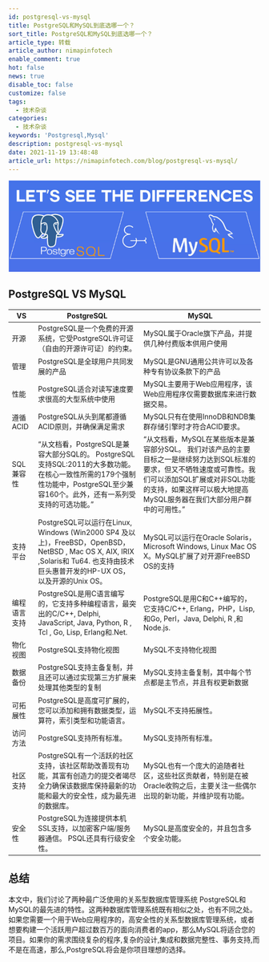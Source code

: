 ```yaml
---
id: postgresql-vs-mysql
title: PostgreSQL和MySQL到底选哪一个？
sort_title: PostgreSQL和MySQL到底选哪一个？
article_type: 转载
article_author: nimapinfotech
enable_comment: true
hot: false
news: true
disable_toc: false
customize: false
tags:
  - 技术杂谈 
categories:
  - 技术杂谈
keywords: 'Postgresql,Mysql'
description: postgresql-vs-mysql
date: 2021-11-19 13:48:48
article_url: https://nimapinfotech.com/blog/postgresql-vs-mysql/
---
```

![](/images/post/postgresql-vs-mysql.png)

## PostgreSQL VS MySQL

| VS           | PostgreSQL                                                   | MySQL                                                        |
| ------------ | ------------------------------------------------------------ | ------------------------------------------------------------ |
| 开源         | PostgreSQL是一个免费的开源系统，它受PostgreSQL许可证（自由的开源许可证）的约束。 | MySQL属于Oracle旗下产品，并提供几种付费版本供用户使用        |
| 管理         | PostgreSQL是全球用户共同发展的产品                           | MySQL是GNU通用公共许可以及各种专有协议条款下的产品           |
| 性能         | PostgreSQL适合对读写速度要求很高的大型系统中使用             | MySQL主要用于Web应用程序，该Web应用程序仅需要数据库来进行数据交易。 |
| 遵循ACID     | PostgreSQL从头到尾都遵循ACID原则，并确保满足需求             | MySQL只有在使用InnoDB和NDB集群存储引擎时才符合ACID要求。     |
| SQL 兼容性   | “从文档看，PostgreSQL是兼容大部分SQL的。 PostgreSQL支持SQL:2011的大多数功能。在核心一致性所需的179个强制性功能中，PostgreSQL至少兼容160个。此外，还有一系列受支持的可选功能。” | “从文档看，MySQL在某些版本是兼容部分SQL。 我们对该产品的主要目标之一是继续努力达到SQL标准的要求，但又不牺牲速度或可靠性。我们可以添加SQL扩展或对非SQL功能的支持，如果这样可以极大地提高MySQL服务器在我们大部分用户群中的可用性。” |
| 支持平台     | PostgreSQL可以运行在Linux, Windows (Win2000 SP4 及以上)，FreeBSD，OpenBSD，NetBSD , Mac OS X, AIX, IRIX ,Solaris和 Tu64. 也支持由技术巨头惠普开发的HP-UX OS，以及开源的Unix OS。 | MySQL可以运行在Oracle Solaris，Microsoft Windows, Linux Mac OS X。MySQL扩展了对开源FreeBSD OS的支持 |
| 编程语言支持 | PostgreSQL是用C语言编写的，它支持多种编程语言，最突出的C/C++, Delphi, JavaScript, Java, Python, R , Tcl , Go, Lisp, Erlang和.Net. | PostgreSQL是用C和C++编写的，它支持C/C++, Erlang，PHP，Lisp,和Go, Perl，Java, Delphi, R ,和 Node.js. |
| 物化视图     | PostgreSQL支持物化视图                                       | MySQL不支持物化视图                                          |
| 数据备份     | PostgreSQL支持主备复制，并且还可以通过实现第三方扩展来处理其他类型的复制 | MySQL支持主备复制，其中每个节点都是主节点，并且有权更新数据  |
| 可拓展性     | PostgreSQL是高度可扩展的，您可以添加和拥有数据类型，运算符，索引类型和功能语言。 | MySQL不支持拓展性。                                          |
| 访问方法     | PostgreSQL支持所有标准。                                     | MySQL支持所有标准。                                          |
| 社区支持     | PostgreSQL有一个活跃的社区支持，该社区帮助改善现有功能，其富有创造力的提交者竭尽全力确保该数据库保持最新的功能和最大的安全性，成为最先进的数据库。 | MySQL也有一个庞大的追随者社区，这些社区贡献者，特别是在被Oracle收购之后，主要关注一些偶尔出现的新功能，并维护现有功能。 |
| 安全性       | PostgreSQL为连接提供本机SSL支持，以加密客户端/服务器通信。 PSQL还具有行级安全性。 | MySQL是高度安全的，并且包含多个安全功能。                    |



## 总结

本文中，我们讨论了两种最广泛使用的关系型数据库管理系统 PostgreSQL和MySQL的最先进的特性。这两种数据库管理系统既有相似之处，也有不同之处。如果您需要一个用于Web应用程序的，高安全性的关系型数据库管理系统，或者想要构建一个活跃用户超过数百万的面向消费者的app，那么MySQL将适合您的项目。如果你的需求围绕复杂的程序,复杂的设计,集成和数据完整性、事务支持,而不是在高速，那么,PostgreSQL将会是你项目理想的选择。
